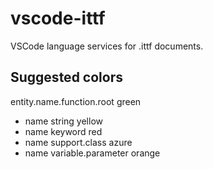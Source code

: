 # vscode-ittf
VSCode language services for .ittf documents.

## Suggested colors
entity.name.function.root green

+ name string               yellow
+ name keyword              red
+ name support.class        azure
+ name variable.parameter   orange